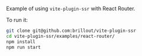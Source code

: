 Example of using `vite-plugin-ssr` with React Router.

To run it:

```bash
git clone git@github.com:brillout/vite-plugin-ssr
cd vite-plugin-ssr/examples/react-router/
npm install
npm run start
```
